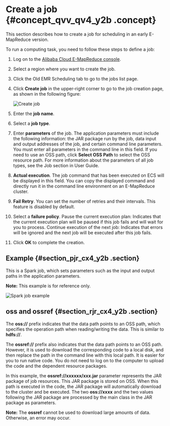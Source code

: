 # Create a job {#concept_qvv_qv4_y2b .concept}

This section describes how to create a job for scheduling in an early E-MapReduce version.

To run a computing task, you need to follow these steps to define a job:

1.  Log on to the [Alibaba Cloud E-MapReduce console](https://emr.console.aliyun.com/).
2.  Select a region where you want to create the job.
3.  Click the Old EMR Scheduling tab to go to the jobs list page.
4.  Click **Create job** in the upper-right corner to go to the job creation page, as shown in the following figure:

    ![Create job](http://static-aliyun-doc.oss-cn-hangzhou.aliyuncs.com/assets/img/17841/154814109510493_en-US.png)

5.  Enter the **job name**.
6.  Select a **job type**.
7.  Enter **parameters** of the job. The application parameters must include the following information: the JAR package run by the job, data input and output addresses of the job, and certain command line parameters. You must enter all parameters in the command line in this field. If you need to use an OSS path, click **Select OSS Path** to select the OSS resource path. For more information about the parameters of all job types, see the Job section in User Guide.
8.  **Actual execution**. The job command that has been executed on ECS will be displayed in this field. You can copy the displayed command and directly run it in the command line environment on an E-MapReduce cluster.
9.  **Fail Retry**. You can set the number of retries and their intervals. This feature is disabled by default.
10. Select a **failure policy**. Pause the current execution plan: Indicates that the current execution plan will be paused if this job fails and will wait for you to process. Continue execution of the next job: Indicates that errors will be ignored and the next job will be executed after this job fails.
11. Click **OK** to complete the creation.

## Example {#section_pjr_cx4_y2b .section}

This is a Spark job, which sets parameters such as the input and output paths in the application parameters.

**Note:** This example is for reference only.

![Spark job example](http://static-aliyun-doc.oss-cn-hangzhou.aliyuncs.com/assets/img/17841/154814109510494_en-US.jpg)

## oss and ossref {#section_rjr_cx4_y2b .section}

The **oss://** prefix indicates that the data path points to an OSS path, which specifies the operation path when reading/writing the data. This is similar to **hdfs://**.

The **ossref://** prefix also indicates that the data path points to an OSS path. However, it is used to download the corresponding code to a local disk, and then replace the path in the command line with this local path. It is easier for you to run native code. You do not need to log on to the computer to upload the code and the dependent resource packages.

In this example, the **ossref://xxxxxx/xxx.jar** parameter represents the JAR package of job resources. This JAR package is stored on OSS. When this path is executed in the code, the JAR package will automatically download to the cluster and be executed. The two **oss://xxxx** and the two values following the JAR package are processed by the main class in the JAR package as parameters.

**Note:** The **ossref** cannot be used to download large amounts of data. Otherwise, an error may occur.

